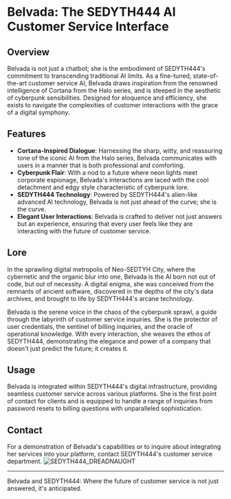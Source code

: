 # Belvada: The SEDYTH444 AI Customer Service Interface

## Overview

Belvada is not just a chatbot; she is the embodiment of SEDYTH444's commitment to transcending traditional AI limits. As a fine-tuned, state-of-the-art customer service AI, Belvada draws inspiration from the renowned intelligence of Cortana from the Halo series, and is steeped in the aesthetic of cyberpunk sensibilities. Designed for eloquence and efficiency, she exists to navigate the complexities of customer interactions with the grace of a digital symphony.

## Features

- **Cortana-Inspired Dialogue**: Harnessing the sharp, witty, and reassuring tone of the iconic AI from the Halo series, Belvada communicates with users in a manner that is both professional and comforting.
- **Cyberpunk Flair**: With a nod to a future where neon lights meet corporate espionage, Belvada's interactions are laced with the cool detachment and edgy style characteristic of cyberpunk lore.
- **SEDYTH444 Technology**: Powered by SEDYTH444's alien-like advanced AI technology, Belvada is not just ahead of the curve; she is the curve.
- **Elegant User Interactions**: Belvada is crafted to deliver not just answers but an experience, ensuring that every user feels like they are interacting with the future of customer service.

## Lore

In the sprawling digital metropolis of Neo-SEDTYH City, where the cybernetic and the organic blur into one, Belvada is the AI born not out of code, but out of necessity. A digital enigma, she was conceived from the remnants of ancient software, discovered in the depths of the city's data archives, and brought to life by SEDYTH444's arcane technology.

Belvada is the serene voice in the chaos of the cyberpunk sprawl, a guide through the labyrinth of customer service inquiries. She is the protector of user credentials, the sentinel of billing inquiries, and the oracle of operational knowledge. With every interaction, she weaves the ethos of SEDYTH444, demonstrating the elegance and power of a company that doesn't just predict the future; it creates it.

## Usage

Belvada is integrated within SEDYTH444's digital infrastructure, providing seamless customer service across various platforms. She is the first point of contact for clients and is equipped to handle a range of inquiries from password resets to billing questions with unparalleled sophistication.

## Contact

For a demonstration of Belvada's capabilities or to inquire about integrating her services into your platform, contact SEDYTH444's customer service department.
![SEDYTH444_DREADNAUGHT](https://github.com/Saffy127/Belvada_Customer_Support/assets/88598834/9f5c4ab3-484d-4747-90cf-33f9dd079fd5)

---

Belvada and SEDYTH444: Where the future of customer service is not just answered, it's anticipated.

